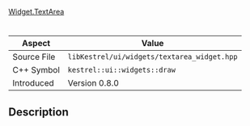[Widget.TextArea](index.md)
# 
| Aspect | Value |
| --- | --- |
| Source File | `libKestrel/ui/widgets/textarea_widget.hpp` |
| C++ Symbol | `kestrel::ui::widgets::draw` |
| Introduced | Version 0.8.0 |
## Description
